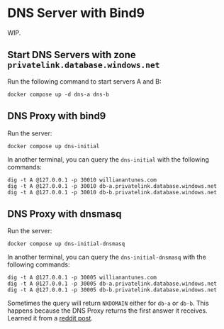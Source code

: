 # DNS Server with Bind9

WIP.

## Start DNS Servers with zone `privatelink.database.windows.net`

Run the following command to start servers A and B:

```shell
docker compose up -d dns-a dns-b
```

## DNS Proxy with bind9

Run the server:

```shell
docker compose up dns-initial
```

In another terminal, you can query the `dns-initial` with the following commands:

```shell
dig -t A @127.0.0.1 -p 30010 willianantunes.com
dig -t A @127.0.0.1 -p 30010 db-a.privatelink.database.windows.net
dig -t A @127.0.0.1 -p 30010 db-b.privatelink.database.windows.net
```

## DNS Proxy with dnsmasq

Run the server:

```shell
docker compose up dns-initial-dnsmasq
```

In another terminal, you can query the `dns-initial-dnsmasq` with the following commands:

```shell
dig -t A @127.0.0.1 -p 30005 willianantunes.com
dig -t A @127.0.0.1 -p 30005 db-a.privatelink.database.windows.net
dig -t A @127.0.0.1 -p 30005 db-b.privatelink.database.windows.net
```

Sometimes the query will return `NXDOMAIN` either for `db-a` or `db-b`. This happens because the DNS Proxy returns the first answer it receives. Learned it from a [reddit post](https://www.reddit.com/r/dns/comments/1b1klcq/comment/ksfg2bx/?utm_source=share&utm_medium=web3x&utm_name=web3xcss&utm_term=1&utm_content=share_button).
